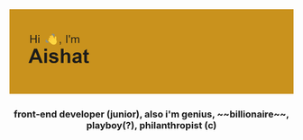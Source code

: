<!-- <h1 align="center">Hi there, I'm Aishat
<img src="https://github.com/blackcater/blackcater/raw/main/images/Hi.gif" height="32"/></h1> -->
<!-- <img src="https://github.com/homo-errantium/homo-errantium/blob/main/header.png"/> -->
<img src="./header.png" alt="header of md-file">

<h3 align="center">front-end developer (junior), also i'm genius, ~~billionaire~~, playboy(?), philanthropist (c)</h3>

<!--
**homo-errantium/homo-errantium** is a ✨ _special_ ✨ repository because its `README.md` (this file) appears on your GitHub profile.

Here are some ideas to get you started:

- 🔭 I’m currently making... a website for my wife: she makes delicious cakes
- 🌱 I’m currently learning... React's hooks
- 👯 I’m looking to collaborate with... myself
- 🤔 I’m looking for help... with my friends and all guys on [https://stackoverflow.com/](https://stackoverflow.com/)
- 💬 Ask me about... anything you want
- 📫 How to reach me:
+E-mail: lunatik89@mail.ru
+phone: +7(953) 499-31-62
+WhatsApp: +7(953) 499-31-62
+Telegram: https://t.me/hell_scr

- 😄 Pronouns: ...
- ⚡ Fun fact: ...
-->
